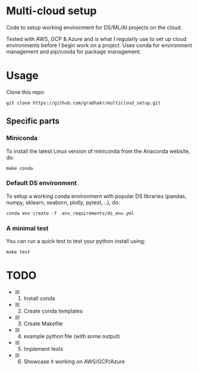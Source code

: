 # Multi-cloud setup

Code to setup working environment for DS/ML/AI projects on the cloud. 

Tested with AWS, GCP & Azure and is what I regularly use to set up cloud environments before I begin work on a project. Uses conda for environment management and pip/conda for package management.

# Usage

Clone this repo:

```
git clone https://github.com/gradhakr/multicloud_setup.git
```

## Specific parts

### Miniconda
To install the latest Linux version of miniconda from the Anaconda website, do:

```
make conda
```
### Default DS environment
To setup a working conda environment with popular DS libraries (pandas, numpy, sklearn, seaborn, plotly, pytest, ..), do:

```
conda env create -f .env_requirements/ds_env.yml
```

### A minimal test
You can run a quick test to test your python install using:

```
make test
```

# TODO
- [X] 1. Install conda

- [X] 2. Create conda templates

- [X] 3. Create Makefile

- [X] 4. example python file (with some output)

- [X] 5. Implement tests

- [X] 6. Showcase it working on AWS/GCP/Azure
